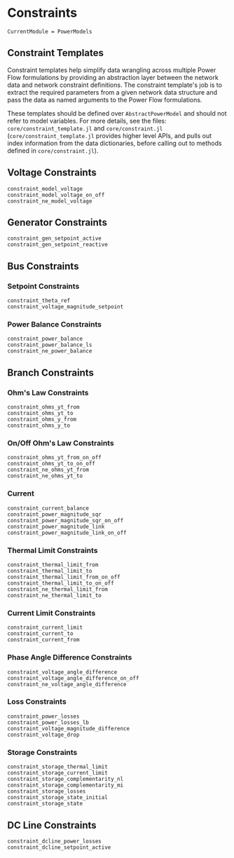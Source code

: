 # Constraints

```@meta
CurrentModule = PowerModels
```

## Constraint Templates
Constraint templates help simplify data wrangling across multiple Power Flow formulations by providing an abstraction layer between the network data and network constraint definitions. The constraint template's job is to extract the required parameters from a given network data structure and pass the data as named arguments to the Power Flow formulations.

These templates should be defined over `AbstractPowerModel` and should not refer to model variables. For more details, see the files: `core/constraint_template.jl` and `core/constraint.jl` (`core/constraint_template.jl` provides higher level APIs, and pulls out index information from the data dictionaries, before calling out to methods defined in `core/constraint.jl`).

## Voltage Constraints

```@docs
constraint_model_voltage
constraint_model_voltage_on_off
constraint_ne_model_voltage
```

## Generator Constraints

```@docs
constraint_gen_setpoint_active
constraint_gen_setpoint_reactive
```

## Bus Constraints

### Setpoint Constraints

```@docs
constraint_theta_ref
constraint_voltage_magnitude_setpoint
```

### Power Balance Constraints

```@docs
constraint_power_balance
constraint_power_balance_ls
constraint_ne_power_balance
```

## Branch Constraints

### Ohm's Law Constraints

```@docs
constraint_ohms_yt_from
constraint_ohms_yt_to
constraint_ohms_y_from
constraint_ohms_y_to
```

### On/Off Ohm's Law Constraints

```@docs
constraint_ohms_yt_from_on_off
constraint_ohms_yt_to_on_off
constraint_ne_ohms_yt_from
constraint_ne_ohms_yt_to
```

### Current

```@docs
constraint_current_balance
constraint_power_magnitude_sqr
constraint_power_magnitude_sqr_on_off
constraint_power_magnitude_link
constraint_power_magnitude_link_on_off
```

### Thermal Limit Constraints

```@docs
constraint_thermal_limit_from
constraint_thermal_limit_to
constraint_thermal_limit_from_on_off
constraint_thermal_limit_to_on_off
constraint_ne_thermal_limit_from
constraint_ne_thermal_limit_to
```

### Current Limit Constraints

```@docs
constraint_current_limit
constraint_current_to
constraint_current_from
```

### Phase Angle Difference Constraints

```@docs
constraint_voltage_angle_difference
constraint_voltage_angle_difference_on_off
constraint_ne_voltage_angle_difference
```

### Loss Constraints

```@docs
constraint_power_losses
constraint_power_losses_lb
constraint_voltage_magnitude_difference
constraint_voltage_drop
```

### Storage Constraints

```@docs
constraint_storage_thermal_limit
constraint_storage_current_limit
constraint_storage_complementarity_nl
constraint_storage_complementarity_mi
constraint_storage_losses
constraint_storage_state_initial
constraint_storage_state
```

## DC Line Constraints

```@docs
constraint_dcline_power_losses
constraint_dcline_setpoint_active
```
